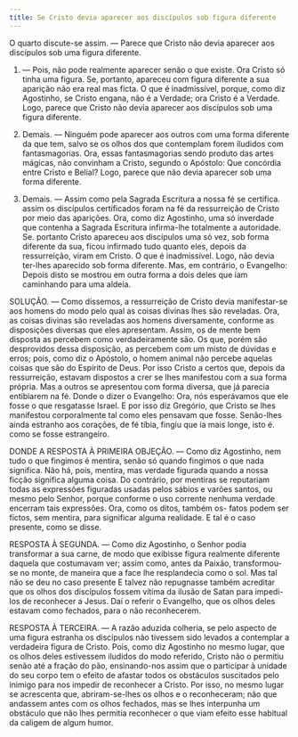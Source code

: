 ```yaml
---
title: Se Cristo devia aparecer aos discípulos sob figura diferente
---
```


O quarto discute-se assim. — Parece que Cristo não devia aparecer aos discípulos sob uma figura diferente.  

1. — Pois, não pode realmente aparecer senão o que existe. Ora Cristo só tinha uma figura. Se, portanto, apareceu com figura diferente a sua aparição não era real mas ficta. O que é inadmissível, porque, como diz Agostinho, se Cristo engana, não é a Verdade; ora Cristo é a Verdade. Logo, parece que Cristo não devia aparecer aos discípulos sob uma figura diferente.  

2. Demais. — Ninguém pode aparecer aos outros com uma forma diferente da que tem, salvo se os olhos dos que contemplam forem iludidos com fantasmagorias. Ora, essas fantasmagorias sendo produto das artes mágicas, não convinham a Cristo, segundo o Apóstolo: Que concórdia entre Cristo e Belial? Logo, parece que não devia aparecer sob uma forma diferente.  

3. Demais. — Assim como pela Sagrada Escritura a nossa fé se certifica. assim os discípulos certificados foram na fé da ressurreição de Cristo por meio das aparições. Ora, como diz Agostinho, uma só inverdade que contenha a Sagrada Escritura infirma-lhe totalmente a autoridade. Se. portanto Cristo apareceu aos discípulos uma só vez, sob forma diferente da sua, ficou infirmado tudo quanto eles, depois da ressurreição, viram em Cristo. O que é inadmissível. Logo, não devia ter-lhes aparecido sob forma diferente.  Mas, em contrário, o Evangelho: Depois disto se mostrou em outra forma a dois deles que iam caminhando para uma aldeia.  

SOLUÇÃO. — Como dissemos, a ressurreição de Cristo devia manifestar-se aos homens do modo pelo qual as coisas divinas lhes são reveladas. Ora, as coisas divinas são reveladas aos homens diversamente, conforme as disposições diversas que eles apresentam. Assim, os de mente bem disposta as percebem como verdadeiramente são. Os que, porém são desprovidos dessa disposição, as percebem com um misto de dúvidas e erros; pois, como diz o Apóstolo, o homem animal não percebe aquelas coisas que são do Espírito de Deus. Por isso Cristo a certos que, depois da ressurreição, estavam dispostos a crer se lhes manifestou com a sua forma própria. Mas a outros se apresentou com forma diversa, que já parecia entibiarem na fé. Donde o dizer o Evangelho: Ora, nós esperávamos que ele fosse o que resgatasse Israel. E por isso diz Gregório, que Cristo se lhes manifestou corporalmente tal como eles pensavam que fosse. Senâo-lhes ainda estranho aos corações, de fé tíbia, fingiu que ia mais longe, isto é. como se fosse estrangeiro. 

DONDE A RESPOSTA À PRIMEIRA OBJEÇÃO. — Como diz Agostinho, nem tudo o que fingimos é mentira, senão só quando fingimos o que nada significa. Não há, pois, mentira, mas verdade figurada quando a nossa ficção significa alguma coisa. Do contrário, por mentiras se reputariam todas as expressões figuradas usadas pelos sábios e varões santos, ou mesmo pelo Senhor, porque conforme o uso corrente nenhuma verdade encerram tais expressões. Ora, como os ditos, também os- fatos podem ser fictos, sem mentira, para significar alguma realidade. E tal é o caso presente, como se disse.  

RESPOSTA À SEGUNDA. — Como diz Agostinho, o Senhor podia transformar a sua carne, de modo que exibisse figura realmente diferente daquela que costumavam ver; assim como, antes da Paixão, transformou-se no monte, de maneira que a face lhe resplandecia como o sol. Mas tal não se deu no caso presente E talvez não repugnasse também acreditar que os olhos dos discípulos fossem vítima da ilusão de Satan para impedi-los de reconhecer a Jesus. Daí o referir o Evangelho, que os olhos deles estavam como fechados, para o não reconhecerem.  

RESPOSTA À TERCEIRA. — A razão aduzida colheria, se pelo aspecto de uma figura estranha os discípulos não tivessem sido levados a contemplar a verdadeira figura de Cristo. Pois, como diz Agostinho no mesmo lugar, que os olhos deles estivessem iludidos do modo referido, Cristo não o permitiu senão até a fração do pão, ensinando-nos assim que o participar à unidade do seu corpo tem o efeito de afastar todos os obstáculos suscitados pelo inimigo para nos impedir de reconhecer a Cristo. Por isso, no mesmo lugar se acrescenta que, abriram-se-lhes os olhos e o reconheceram; não que andassem antes com os olhos fechados, mas se lhes interpunha um obstáculo que não lhes permitia reconhecer o que viam efeito esse habitual da caligem de algum humor.